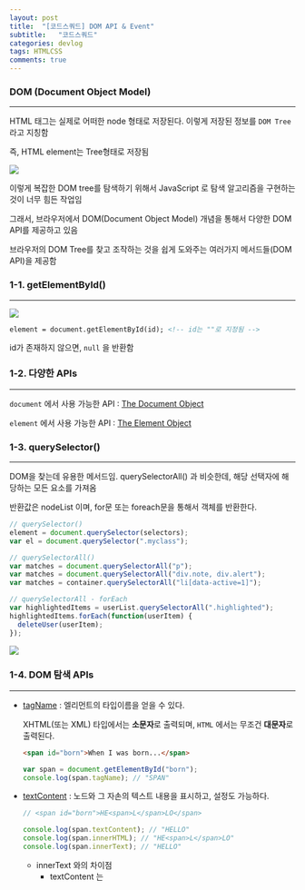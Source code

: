 ```yaml
---
layout: post
title:  "[코드스쿼드] DOM API & Event"
subtitle:   "코드스쿼드"
categories: devlog
tags: HTMLCSS
comments: true
---
```


### DOM (Document Object Model)

---

HTML 태그는 실제로 어떠한 node 형태로 저장된다. 이렇게 저장된 정보를 `DOM Tree` 라고 지칭함

즉, HTML element는 Tree형태로 저장됨

![](https://imgur.com/NolOrrM.png)

이렇게 복잡한 DOM tree를 탐색하기 위해서 JavaScript 로 탐색 알고리즘을 구현하는것이 너무 힘든 작업임

그래서, 브라우저에서 DOM(Document Object Model) 개념을 통해서 다양한 DOM API를 제공하고 있음

브라우저의 DOM Tree를 찾고 조작하는 것을 쉽게 도와주는 여러가지 메서드들(DOM API)을 제공함





### 1-1. getElementById()

---

![](https://imgur.com/BbJt1Ow.png)

```html
element = document.getElementById(id); <!-- id는 ""로 지정됨 -->
```

id가 존재하지 않으면, `null` 을 반환함





### 1-2. 다양한 APIs

---

`document` 에서 사용 가능한 API : [The Document Object](https://www.w3schools.com/jsref/dom_obj_document.asp)

`element` 에서 사용 가능한 API : [The Element Object](https://www.w3schools.com/jsref/dom_obj_document.asp)





### 1-3. querySelector()

---

DOM을 찾는데 유용한 메서드임. querySelectorAll() 과 비슷한데, 해당 선택자에 해당하는 모든 요소를 가져옴

반환값은 nodeList 이며, for문 또는 foreach문을 통해서 객체를 반환한다.

```javascript
// querySelector()
element = document.querySelector(selectors);
var el = document.querySelector(".myclass");

// querySelectorAll()
var matches = document.querySelectorAll("p");
var matches = document.querySelectorAll("div.note, div.alert");
var matches = container.querySelectorAll("li[data-active=1]");

// querySelectorAll - forEach
var highlightedItems = userList.querySelectorAll(".highlighted");
highlightedItems.forEach(function(userItem) {
  deleteUser(userItem);
});
```



![](https://imgur.com/le01Lph.png)





### 1-4. DOM 탐색 APIs

---

- [tagName](https://developer.mozilla.org/en-US/docs/Web/API/Element/tagName) : 엘리먼트의 타입이름을 얻을 수 있다.

  XHTML(또는 XML) 타입에서는 **소문자**로 출력되며, `HTML` 에서는 무조건 **대문자**로 출력된다.

  ```HTML
  <span id="born">When I was born...</span>
  ```

  ```javascript
  var span = document.getElementById("born");
  console.log(span.tagName); // "SPAN"
  ```

- [textContent](https://developer.mozilla.org/ko/docs/Web/API/Node/textContent) : 노드와 그 자손의 텍스트 내용을 표시하고, 설정도 가능하다.

  ```javascript
  // <span id="born">HE<span>L</span>LO</span>
  
  console.log(span.textContent); // "HELLO"
  console.log(span.innerHTML); // "HE<span>L</span>LO"
  console.log(span.innerText); // "HELLO"
  ```

  - innerText 와의 차이점
    - textContent 는 <script>와 <style> 요소를 포함한 모든 요소들의 내용을 가져옴. 반면, innerText 는 그렇지 않음
    - innerText 는 style 을 인지하고 숨겨진 요소들의 텍스트를 반환하진 않지만 textContent 는 반환함
    - innerText 는 CSS 스타일링을 인지하기 때문에 레이아웃의 변화를 가져올 수 있지만, textContent는 그렇지 않음
    - innerText 는 요소의 자식노드를 지우는 것 뿐만아니라, 텍스트 노드의 모든 자손을 영구적으로 제거함
  - innerHTML 과의 차이점
    - innerHTML 은 HTML을 반환함
    - textContent가 텍스트를 HTML로 파싱하지 않기 때문에 종종 더 좋은 성능을 보여줌
    - textContent는 XSS 를 방지할 수 있음

- [nodeType](https://developer.mozilla.org/ko/docs/Web/API/Node/nodeType) : `elements` `text` `comments` 처럼 서로 다른 종류의 노드를 구별하는데 사용할 수 있음

  ![](https://imgur.com/U6j3zkl.png)

- [childNodes](https://developer.mozilla.org/ko/docs/Web/API/Node/childNodes) : 주어진 요소의 자식 노드 모음 (collection)을 반환함 (NodeList)

  ```javascript
  // parg는 <p> 요소 개체 참조
  if (parg.hasChildNodes())
  // 그래서, 먼저 개체가 찼는 지(자식 노드가 있는 지) 검사
   {
     var children = parg.childNodes;
     for (var i = 0; i < children.length; i++) 
     {
     // children[i]로 각 자식에 무언가를 함 
     // 주의: 목록은 유효해(live), 자식 추가나 제거는 목록을 바꿈
     };
   };
  ```

- [firstChild](https://developer.mozilla.org/ko/docs/Web/API/Node/firstChild) : 트리에서 노드의 첫 번째 자식이나 null(노드가 자식이 없으면)을 반환함

  ```javascript
  <p id="para-01">
    <span>First span</span>
  </p>
  
  <script type="text/javascript">
    var p01 = document.getElementById('para-01');
    alert(p01.firstChild.nodeName)
  </script>
  ```

- [firstElementChild](https://developer.mozilla.org/en-US/docs/Web/API/ParentNode/firstElementChild)

  ```html
  <ul id="foo">
      <li>First  (1)</li>
      <li>Second (2)</li>
      <li>Third  (3)</li>
  </ul>	
  ```

  ```javascript
  var foo = document.getElementById('foo');
  console.log(foo.firstElementChild.textContent); // "First  (1)"
  ```

- [parentElement](https://developer.mozilla.org/en-US/docs/Web/API/Node/parentElement) : 현재 노드에서 부모 노드를 가리킨다.

  ```javascript
  if (node.parentElement) {
      node.parentElement.style.color = "red";
  }
  ```

- [nextSibling](https://developer.mozilla.org/ko/docs/Web/API/Node/nextSibling)

  부모의 `childNodes` 목록에서 지정된 노드 **바로 다음에 있는 노드를 반환**하거나 지정된 노드가 해당 목록의 마지막 노드이면 `null`을 반환 (#text 데이터를 가져온다는 것을 중점으로 볼 것)

  ```HTML
  <div id="div-01">Here is div-01</div>
  <div id="div-02">Here is div-02</div>
  
  <script type="text/javascript">
  var el = document.getElementById('div-01').nextSibling,
      i = 1;
  
  console.log('Siblings of div-01:');
  
  while (el) {
    console.log(i + '. ' + el.nodeName);
    el = el.nextSibling;
    i++;
  }
  
  </script>
  
  /**************************************************
     로드될 때 다음과 같이 콘솔에 기록됩니다. :
  
       Siblings of div-01
  
        1. #text
        2. DIV
        3. #text
        4. SCRIPT
  
  **************************************************/
  ```

- [nextElementSibling](https://developer.mozilla.org/en-US/docs/Web/API/NonDocumentTypeChildNode/nextElementSibling)

  ```HTML
  <div id="div-01">Here is div-01</div>
  <div id="div-02">Here is div-02</div>
  
  <script type="text/javascript">
    var el = document.getElementById('div-01').nextElementSibling;
    console.log('Siblings of div-01:');
    while (el) {
      console.log(el.nodeName);
      el = el.nextElementSibling;
    }
  </script>
  
  /**************************************************
     로드될 때 다음과 같이 콘솔에 기록됩니다. :
  
      Siblings of div-01:
      DIV
      SCRIPT
  
  **************************************************/
  ```

  



































